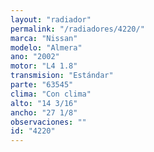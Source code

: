```yaml
---
layout: "radiador"
permalink: "/radiadores/4220/"
marca: "Nissan"
modelo: "Almera"
ano: "2002"
motor: "L4 1.8"
transmision: "Estándar"
parte: "63545"
clima: "Con clima"
alto: "14 3/16"
ancho: "27 1/8"
observaciones: ""
id: "4220"
---
```


